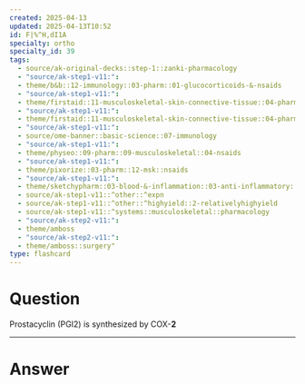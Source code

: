 ```yaml
---
created: 2025-04-13
updated: 2025-04-13T10:52
id: F|%^H,dI1A
specialty: ortho
specialty_id: 39
tags:
  - source/ak-original-decks::step-1::zanki-pharmacology
  - "source/ak-step1-v11:": 
  - theme/b&b::12-immunology::03-pharm::01-glucocorticoids-&-nsaids
  - "source/ak-step1-v11:": 
  - theme/firstaid::11-musculoskeletal-skin-connective-tissue::04-pharm::01-arachidonic-acid-pathway
  - "source/ak-step1-v11:": 
  - theme/firstaid::11-musculoskeletal-skin-connective-tissue::04-pharm::01-arachidonic-acid-pathway::nsaids-sketch
  - "source/ak-step1-v11:": 
  - source/ome-banner::basic-science::07-immunology
  - "source/ak-step1-v11:": 
  - theme/physeo::09-pharm::09-musculoskeletal::04-nsaids
  - "source/ak-step1-v11:": 
  - theme/pixorize::03-pharm::12-msk::nsaids
  - "source/ak-step1-v11:": 
  - theme/sketchypharm::03-blood-&-inflammation::03-anti-inflammatory::01-nsaids
  - source/ak-step1-v11::^other::^expn
  - source/ak-step1-v11::^other::^highyield::2-relativelyhighyield
  - source/ak-step1-v11::^systems::musculoskeletal::pharmacology
  - "source/ak-step2-v11:": 
  - theme/amboss
  - "source/ak-step2-v11:": 
  - theme/amboss::surgery"
type: flashcard
---
```


# Question
Prostacyclin (PGI2) is synthesized by COX-**2**

---

# Answer
